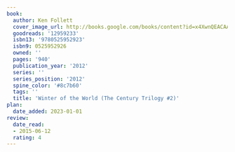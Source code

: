 ```yaml
---
book:
  author: Ken Follett
  cover_image_url: http://books.google.com/books/content?id=x4XwnQEACAAJ&printsec=frontcover&img=1&zoom=1&source=gbs_api
  goodreads: '12959233'
  isbn13: '9780525952923'
  isbn9: 0525952926
  owned: ''
  pages: '940'
  publication_year: '2012'
  series: ''
  series_position: '2012'
  spine_color: '#8c7b60'
  tags: ''
  title: 'Winter of the World (The Century Trilogy #2)'
plan:
  date_added: 2023-01-01
review:
  date_read:
  - 2015-06-12
  rating: 4
---
```

